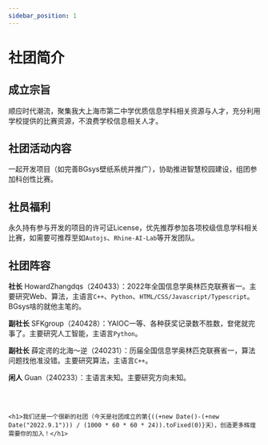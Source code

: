 ```yaml
---
sidebar_position: 1
---
```


# 社团简介

## 成立宗旨

顺应时代潮流，聚集我大上海市第二中学优质信息学科相关资源与人才，充分利用学校提供的比赛资源，不浪费学校信息相关人才。


## 社团活动内容
一起开发项目（如完善BGsys壁纸系统并推广），协助推进智慧校园建设，组团参加科创性比赛。


## 社员福利
永久持有参与开发的项目的许可证License，优先推荐参加各项校级信息学科相关比赛，如需要可推荐至如`Autojs`、`Rhine-AI-Lab`等开发团队。


## 社团阵容

**社长** HowardZhangdqs（240433）：2022年全国信息学奥林匹克联赛省一。主要研究Web、算法，主语言`C++`、`Python`、`HTML/CSS/Javascript/Typescript`。BGsys啥的就他主笔的。

**副社长** SFKgroup（240428）：YAIOC一等、各种获奖记录数不胜数，奆佬就完事了。主要研究人工智能，主语言`Python`。

**副社长** 薛定谔的北海～逆（240231）：历届全国信息学奥林匹克联赛省一，算法问题找他准没错。主要研究算法，主语言`C++`。

**闲人** Guan（240233）：主语言未知。主要研究方向未知。

<br/>



```mdx-code-block

<h1>我们还是一个很新的社团（今天是社团成立的第{((+new Date()-(+new Date("2022.9.1"))) / (1000 * 60 * 60 * 24)).toFixed(0)}天），创造更多辉煌需要你的加入！</h1>

```